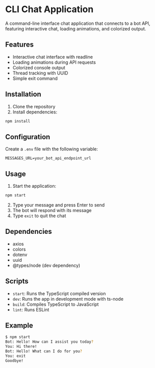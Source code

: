 # CLI Chat Application

A command-line interface chat application that connects to a bot API, featuring interactive chat, loading animations, and colorized output.

## Features

- Interactive chat interface with readline
- Loading animations during API requests
- Colorized console output
- Thread tracking with UUID
- Simple exit command

## Installation

1. Clone the repository
2. Install dependencies:

```bash
npm install
```

## Configuration

Create a `.env` file with the following variable:

```env
MESSAGES_URL=your_bot_api_endpoint_url
```

## Usage

1. Start the application:

```bash
npm start
```

2. Type your message and press Enter to send
3. The bot will respond with its message
4. Type `exit` to quit the chat

## Dependencies

- axios
- colors
- dotenv
- uuid
- @types/node (dev dependency)

## Scripts

- `start`: Runs the TypeScript compiled version
- `dev`: Runs the app in development mode with ts-node
- `build`: Compiles TypeScript to JavaScript
- `lint`: Runs ESLint

## Example

```bash
$ npm start
Bot: Hello! How can I assist you today?
You: Hi there!
Bot: Hello! What can I do for you?
You: exit
Goodbye!
```
